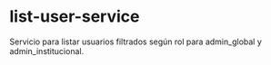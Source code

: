 # list-user-service

Servicio para listar usuarios filtrados según rol para admin_global y admin_institucional.
